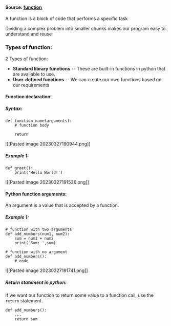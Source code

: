 #### Source: [function](https://www.programiz.com/python-programming/function)

A function is a block of code that performs a specific task

Dividing a complex problem into smaller chunks makes our program easy to understand and reuse


### Types of function:
2 Types of function:
* **Standard library functions** -- These are built-in functions in python that are available to use.
* **User-defined functions** -- We can create our own functions based on our requirements

#### Function declaration:

##### Syntax:
```
def function_name(arguments):
    # function body 

    return
```

![[Pasted image 20230327190944.png]]

##### Example 1:
```
def greet():
    print('Hello World!')
```

![[Pasted image 20230327191536.png]]


#### Python function arguments:
An argument is a value that is accepted by a function.

##### Example 1:
```
# function with two arguments
def add_numbers(num1, num2):
    sum = num1 + num2
    print('Sum: ',sum)

# function with no argument
def add_numbers():
    # code
```

![[Pasted image 20230327191741.png]]

##### Return statement in python:

If we want our function to return some value to a function call, use the `return` statement.

```
def add_numbers():
    ...
    return sum
```